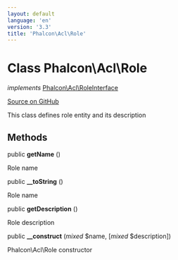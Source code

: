 ```yaml
---
layout: default
language: 'en'
version: '3.3'
title: 'Phalcon\Acl\Role'
---
```

# Class **Phalcon\Acl\Role**

*implements* [Phalcon\Acl\RoleInterface](/3.3/en/api/Phalcon_Acl_RoleInterface)

<a href="https://github.com/phalcon/cphalcon/tree/v3.3.0/phalcon/acl/role.zep" class="btn btn-default btn-sm">Source on GitHub</a>

This class defines role entity and its description


## Methods
public  **getName** ()

Role name



public  **__toString** ()

Role name



public  **getDescription** ()

Role description



public  **__construct** (*mixed* $name, [*mixed* $description])

Phalcon\Acl\Role constructor



